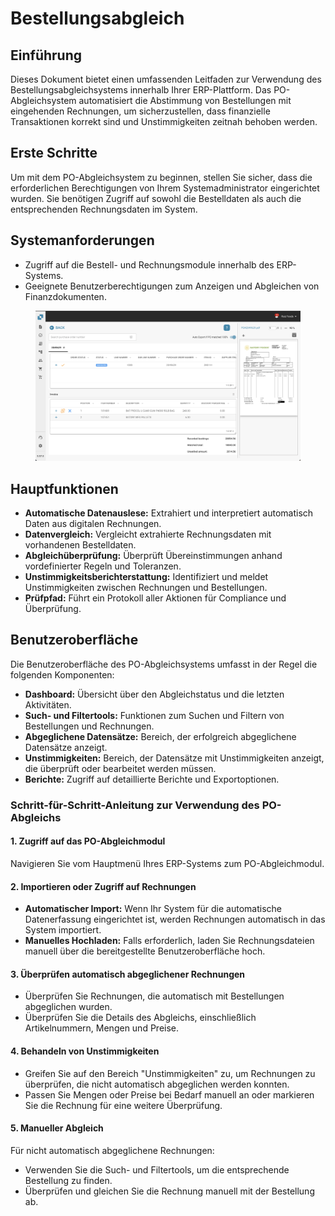 # Bestellungsabgleich

## Einführung

Dieses Dokument bietet einen umfassenden Leitfaden zur Verwendung des Bestellungsabgleichsystems innerhalb Ihrer ERP-Plattform. Das PO-Abgleichsystem automatisiert die Abstimmung von Bestellungen mit eingehenden Rechnungen, um sicherzustellen, dass finanzielle Transaktionen korrekt sind und Unstimmigkeiten zeitnah behoben werden.

## Erste Schritte

Um mit dem PO-Abgleichsystem zu beginnen, stellen Sie sicher, dass die erforderlichen Berechtigungen von Ihrem Systemadministrator eingerichtet wurden. Sie benötigen Zugriff auf sowohl die Bestelldaten als auch die entsprechenden Rechnungsdaten im System.

## Systemanforderungen

* Zugriff auf die Bestell- und Rechnungsmodule innerhalb des ERP-Systems.
* Geeignete Benutzerberechtigungen zum Anzeigen und Abgleichen von Finanzdokumenten.

<figure><img src="../../.gitbook/assets/Bildschirmfoto 2024-05-10 um 23.08.00.png" alt=""><figcaption></figcaption></figure>

## Hauptfunktionen

* **Automatische Datenauslese:** Extrahiert und interpretiert automatisch Daten aus digitalen Rechnungen.
* **Datenvergleich:** Vergleicht extrahierte Rechnungsdaten mit vorhandenen Bestelldaten.
* **Abgleichüberprüfung:** Überprüft Übereinstimmungen anhand vordefinierter Regeln und Toleranzen.
* **Unstimmigkeitsberichterstattung:** Identifiziert und meldet Unstimmigkeiten zwischen Rechnungen und Bestellungen.
* **Prüfpfad:** Führt ein Protokoll aller Aktionen für Compliance und Überprüfung.

## Benutzeroberfläche

Die Benutzeroberfläche des PO-Abgleichsystems umfasst in der Regel die folgenden Komponenten:

* **Dashboard:** Übersicht über den Abgleichstatus und die letzten Aktivitäten.
* **Such- und Filtertools:** Funktionen zum Suchen und Filtern von Bestellungen und Rechnungen.
* **Abgeglichene Datensätze:** Bereich, der erfolgreich abgeglichene Datensätze anzeigt.
* **Unstimmigkeiten:** Bereich, der Datensätze mit Unstimmigkeiten anzeigt, die überprüft oder bearbeitet werden müssen.
* **Berichte:** Zugriff auf detaillierte Berichte und Exportoptionen.

### Schritt-für-Schritt-Anleitung zur Verwendung des PO-Abgleichs

#### 1. Zugriff auf das PO-Abgleichmodul

Navigieren Sie vom Hauptmenü Ihres ERP-Systems zum PO-Abgleichmodul.

#### 2. Importieren oder Zugriff auf Rechnungen

* **Automatischer Import:** Wenn Ihr System für die automatische Datenerfassung eingerichtet ist, werden Rechnungen automatisch in das System importiert.
* **Manuelles Hochladen:** Falls erforderlich, laden Sie Rechnungsdateien manuell über die bereitgestellte Benutzeroberfläche hoch.

#### 3. Überprüfen automatisch abgeglichener Rechnungen

* Überprüfen Sie Rechnungen, die automatisch mit Bestellungen abgeglichen wurden.
* Überprüfen Sie die Details des Abgleichs, einschließlich Artikelnummern, Mengen und Preise.

#### 4. Behandeln von Unstimmigkeiten

* Greifen Sie auf den Bereich "Unstimmigkeiten" zu, um Rechnungen zu überprüfen, die nicht automatisch abgeglichen werden konnten.
* Passen Sie Mengen oder Preise bei Bedarf manuell an oder markieren Sie die Rechnung für eine weitere Überprüfung.

#### 5. Manueller Abgleich

Für nicht automatisch abgeglichene Rechnungen:

* Verwenden Sie die Such- und Filtertools, um die entsprechende Bestellung zu finden.
* Überprüfen und gleichen Sie die Rechnung manuell mit der Bestellung ab.
